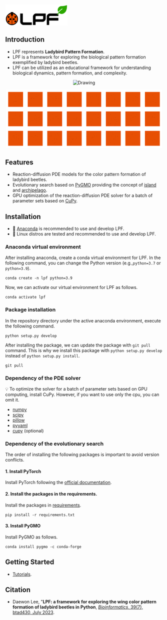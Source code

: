 <img src="assets/logo.png" alt="Drawing" width="200px"/>


## Introduction
- LPF represents **Ladybird Pattern Formation**.
- LPF is a framework for exploring the biological pattern formation exemplified by ladybird beetles.
- LPF can be utilized as an educational framework for understanding biological dynamics, pattern formation, and complexity.


<p align="center">
  <img src="assets/ladybird.gif" alt="Drawing" width="500px"/>
</p>

<p align="center">
  <img src="assets/pattern.gif" alt="Drawing" width="500px"/>
</p>

## Features
- Reaction-diffusion PDE models for the color pattern formation of ladybird beetles.
- Evolutionary search based on [PyGMO](https://esa.github.io/pygmo2/) providing the concept of [island](https://esa.github.io/pygmo2/tutorials/using_island.html) and [archipelago](https://esa.github.io/pygmo2/tutorials/using_archipelago.html).
- GPU optimization of the reaction-diffusion PDE solver for a batch of parameter sets based on [CuPy](https://cupy.dev/).

## Installation

- :snake: [Anaconda](https://www.anaconda.com) is recommended to use and develop LPF.
- :penguin: Linux distros are tested and recommended to use and develop LPF.

### Anaconda virtual environment

After installing anaconda, create a conda virtual environment for LPF.
In the following command, you can change the Python version
(e.g.,`python=3.7` or `python=3.9`).

```
conda create -n lpf python=3.9
```

Now, we can activate our virtual environment for LPF as follows.

```
conda activate lpf
```

### Package installation

In the repository directory under the active anaconda environment, execute the following command.

```
python setup.py develop
```

After installing the package, we can update the package with `git pull` command.
This is why we install this package with `python setup.py develop` instead of `python setup.py install`.

```
git pull
```

### Dependency of the PDE solver

:bulb: To optimize the solver for a batch of parameter sets based on GPU computing, install CuPy. However, if you want to use only the cpu, you can omit it.

- [numpy](https://numpy.org/)
- [scipy](https://scipy.org/)
- [pillow](https://pillow.readthedocs.io/en/stable/)
- [pyyaml](https://pyyaml.org/)
- [cupy](https://cupy.dev/) (optional)


### Dependency of the evolutionary search 
The order of installing the following packages is important to avoid version conflicts.


#### 1. Install PyTorch
Install PyTorch following the [official documentation](https://pytorch.org/).


#### 2. Install the packages in the requirements.
Install the packages in [requirements](https://github.com/cxinsys/lpf/blob/main/requirements.txt). 

```
pip install -r requirements.txt
```

#### 3. Install PyGMO

Install PyGMO as follows.

```
conda install pygmo -c conda-forge
```

## Getting Started
- [Tutorials](https://github.com/cxinsys/lpf/tree/main/tutorials).
  
## Citation
- Daewon Lee, "**LPF: a framework for exploring the wing color pattern formation of ladybird beetles in Python**, [_Bioinformatics_, 39(7), btad430, July 2023](https://academic.oup.com/bioinformatics/article/39/7/btad430/7221539).
